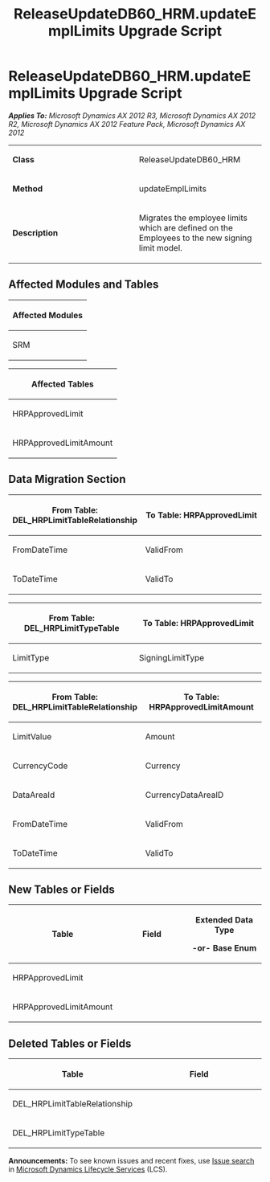 ﻿---
title: ReleaseUpdateDB60_HRM.updateEmplLimits Upgrade Script
TOCTitle: ReleaseUpdateDB60_HRM.updateEmplLimits Upgrade Script
ms:assetid: b6d93d25-4fba-fffb-5293-df48078918e6
ms:mtpsurl: https://msdn.microsoft.com/en-us/library/JJ737032(v=AX.60)
ms:contentKeyID: 49710714
ms.date: 05/18/2015
mtps_version: v=AX.60
---

# ReleaseUpdateDB60\_HRM.updateEmplLimits Upgrade Script 


_**Applies To:** Microsoft Dynamics AX 2012 R3, Microsoft Dynamics AX 2012 R2, Microsoft Dynamics AX 2012 Feature Pack, Microsoft Dynamics AX 2012_

<table>
<colgroup>
<col style="width: 50%" />
<col style="width: 50%" />
</colgroup>
<tbody>
<tr class="odd">
<td><p><strong>Class</strong></p></td>
<td><p>ReleaseUpdateDB60_HRM</p></td>
</tr>
<tr class="even">
<td><p><strong>Method</strong></p></td>
<td><p>updateEmplLimits</p></td>
</tr>
<tr class="odd">
<td><p><strong>Description</strong></p></td>
<td><p>Migrates the employee limits which are defined on the Employees to the new signing limit model.</p></td>
</tr>
</tbody>
</table>


## Affected Modules and Tables

<table>
<colgroup>
<col style="width: 100%" />
</colgroup>
<thead>
<tr class="header">
<th><p>Affected Modules</p></th>
</tr>
</thead>
<tbody>
<tr class="odd">
<td><p>SRM</p></td>
</tr>
</tbody>
</table>


<table>
<colgroup>
<col style="width: 100%" />
</colgroup>
<thead>
<tr class="header">
<th><p>Affected Tables</p></th>
</tr>
</thead>
<tbody>
<tr class="odd">
<td><p>HRPApprovedLimit</p></td>
</tr>
<tr class="even">
<td><p>HRPApprovedLimitAmount</p></td>
</tr>
</tbody>
</table>


## Data Migration Section

<table>
<colgroup>
<col style="width: 50%" />
<col style="width: 50%" />
</colgroup>
<thead>
<tr class="header">
<th><p>From Table: DEL_HRPLimitTableRelationship</p></th>
<th><p>To Table: HRPApprovedLimit</p></th>
</tr>
</thead>
<tbody>
<tr class="odd">
<td><p>FromDateTime</p></td>
<td><p>ValidFrom</p></td>
</tr>
<tr class="even">
<td><p>ToDateTime</p></td>
<td><p>ValidTo</p></td>
</tr>
</tbody>
</table>


<table>
<colgroup>
<col style="width: 50%" />
<col style="width: 50%" />
</colgroup>
<thead>
<tr class="header">
<th><p>From Table: DEL_HRPLimitTypeTable</p></th>
<th><p>To Table: HRPApprovedLimit</p></th>
</tr>
</thead>
<tbody>
<tr class="odd">
<td><p>LimitType</p></td>
<td><p>SigningLimitType</p></td>
</tr>
</tbody>
</table>


<table>
<colgroup>
<col style="width: 50%" />
<col style="width: 50%" />
</colgroup>
<thead>
<tr class="header">
<th><p>From Table: DEL_HRPLimitTableRelationship</p></th>
<th><p>To Table: HRPApprovedLimitAmount</p></th>
</tr>
</thead>
<tbody>
<tr class="odd">
<td><p>LimitValue</p></td>
<td><p>Amount</p></td>
</tr>
<tr class="even">
<td><p>CurrencyCode</p></td>
<td><p>Currency</p></td>
</tr>
<tr class="odd">
<td><p>DataAreaId</p></td>
<td><p>CurrencyDataAreaID</p></td>
</tr>
<tr class="even">
<td><p>FromDateTime</p></td>
<td><p>ValidFrom</p></td>
</tr>
<tr class="odd">
<td><p>ToDateTime</p></td>
<td><p>ValidTo</p></td>
</tr>
</tbody>
</table>


## New Tables or Fields

<table>
<colgroup>
<col style="width: 33%" />
<col style="width: 33%" />
<col style="width: 33%" />
</colgroup>
<thead>
<tr class="header">
<th><p>Table</p></th>
<th><p>Field</p></th>
<th><p>Extended Data Type</p>
<p>-or- Base Enum</p></th>
</tr>
</thead>
<tbody>
<tr class="odd">
<td><p>HRPApprovedLimit</p></td>
<td><p></p></td>
<td><p></p></td>
</tr>
<tr class="even">
<td><p>HRPApprovedLimitAmount</p></td>
<td><p></p></td>
<td><p></p></td>
</tr>
</tbody>
</table>


## Deleted Tables or Fields

<table>
<colgroup>
<col style="width: 50%" />
<col style="width: 50%" />
</colgroup>
<thead>
<tr class="header">
<th><p>Table</p></th>
<th><p>Field</p></th>
</tr>
</thead>
<tbody>
<tr class="odd">
<td><p>DEL_HRPLimitTableRelationship</p></td>
<td><p></p></td>
</tr>
<tr class="even">
<td><p>DEL_HRPLimitTypeTable</p></td>
<td><p></p></td>
</tr>
</tbody>
</table>

  
**Announcements:** To see known issues and recent fixes, use [Issue search](http://go.microsoft.com/fwlink/?linkid=389258) in [Microsoft Dynamics Lifecycle Services](http://go.microsoft.com/fwlink/?linkid=306505) (LCS).


